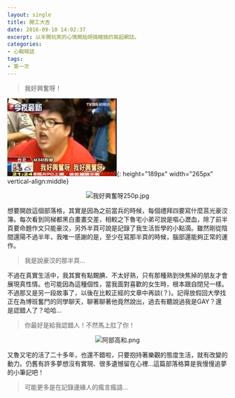 ```yaml
---
layout: single
title: 開工大吉
date: 2016-09-10 14:02:37
excerpt: 以半開玩笑的心情開始胡搞瞎搞的寫起網誌。
categories:
- 心戰喊話
tags:
- 第一次
---
```


> 我好興奮呀！

![我好興奮呀](/assets/images/album/搞笑雜圖/我好興奮呀250p.jpg){: height="189px" width="265px" vertical-align:middle}

<p style="text-align:center"><img alt="我好興奮呀250p.jpg" height="189" src="https://pic.pimg.tw/kwbuster/1473520518-543399309.jpg?v=1473520524" title="我好興奮呀250p.jpg" width="265"></p>

想要開啟這個部落格，其實是因為之前當兵的時候，每個禮拜四要寫什麼莒光豪洨簿。每次看到同梯都黑白畫畫交差，相較之下魯宅小弟可說是嘔心瀝血，除了前半頁要命題作文只能豪洨，另外半頁可說是記錄了我生活哲學的小點滴。雖然剛從陰間還陽不過半年，我唯一感謝的是，至少在寫那半頁的時候，腦部還能夠正常的運作。

>我是說豪洨的那半頁...

不過在真實生活中，我其實有點靦腆、不太好熟，只有那種熟到快焦掉的朋友才會展現真性情。也可能因為這種個性，當我面對喜歡的女生時，根本跟自閉兒一樣。不過那又是另一段故事了，以後在比較正經的文章中再談(？)。記得放假回大學找正在為博班奮鬥的同學聊天，聊著聊著他竟然說出，過去有聽說過我是GAY？還是認錯人了？哈哈...

>你最好是給我認錯人！不然馬上肛了你！

<p style="text-align:center"><img alt="阿部高和.png" height="190" src="https://pic.pimg.tw/kwbuster/1473520795-2987746160.png?v=1473520797" title="阿部高和.png" width="253"></p>

又魯又宅的活了二十多年，也還不錯啦，只要抱持著樂觀的態度生活，就有改變的動力。仍舊有許多夢想沒有實現、很多遺憾留在心裡...這篇部落格算是我慢慢追夢的小筆記吧！

>可能更多是在記錄邊緣人的瘋言瘋語...
